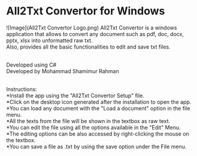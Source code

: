 # All2Txt Convertor for Windows
![Image](All2Txt Convertor Logo.png)
All2Txt Convertor is a windows application that allows to convert any document such as pdf, doc, docx, pptx, xlsx into unformatted raw txt.<br>
Also, provides all the basic functionalities to edit and save txt files.<br><br>

Developed using C#<br>
Developed by Mohammad Shamimur Rahman<br><br>

Instructions:<br>
*Install the app using the "All2Txt Convertor Setup" file.<br>
*Click on the desktop icon generated after the installation to open the app.<br>
*You can load any document with the "Load a document" option in the file menu.<br>
*All the texts from the file will be shown in the textbox as raw text.<br>
*You can edit the file using all the options available in the "Edit" Menu.<br>
*The editing options can be also accessed by right-clicking the mouse on the textbox.<br>
*You can save a file as .txt by using the save option under the File menu.<br>
